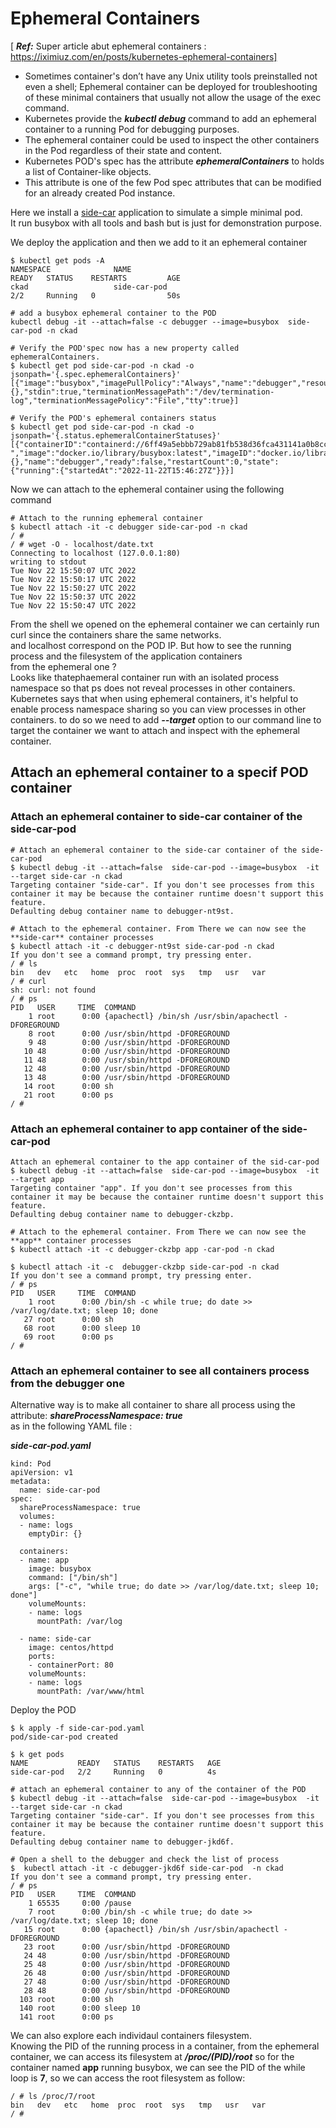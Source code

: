 # Ephemeral Containers

[ ***Ref:*** Super article abut ephemeral containers : https://iximiuz.com/en/posts/kubernetes-ephemeral-containers]

* Sometimes container's don’t have any Unix utility tools preinstalled not even a shell; Ephemeral container can be deployed for troubleshooting of these minimal  containers that usually not allow the usage of the exec command.  
* Kubernetes provide the ***kubectl debug*** command to add an ephemeral container to a running Pod for debugging purposes.  
* The ephemeral container could be used to inspect the other containers in the Pod regardless of their state and content.
* Kubernetes POD's spec has the attribute ***ephemeralContainers*** to holds a list of Container-like objects.
* This attribute is one of the few Pod spec attributes that can be modified for an already created Pod instance.


Here we install a [side-car](../001-side-car/README.md) application to simulate a simple minimal pod.  
It run busybox with all tools and bash but is just for demonstration purpose.

We deploy the application and then we add to it an ephemeral container
```
$ kubectl get pods -A
NAMESPACE              NAME                                         READY   STATUS    RESTARTS         AGE
ckad                   side-car-pod                                 2/2     Running   0                50s

# add a busybox ephemeral container to the POD
kubectl debug -it --attach=false -c debugger --image=busybox  side-car-pod -n ckad

# Verify the POD'spec now has a new property called ephemeralContainers.
$ kubectl get pod side-car-pod -n ckad -o jsonpath='{.spec.ephemeralContainers}'
[{"image":"busybox","imagePullPolicy":"Always","name":"debugger","resources":{},"stdin":true,"terminationMessagePath":"/dev/termination-log","terminationMessagePolicy":"File","tty":true}]

# Verify the POD's ephemeral containers status
$ kubectl get pod side-car-pod -n ckad -o jsonpath='{.status.ephemeralContainerStatuses}'
[{"containerID":"containerd://6ff49a5ebbb729ab81fb538d36fca431141a0b8cc987a75d5db89bc3d492688a
","image":"docker.io/library/busybox:latest","imageID":"docker.io/library/busybox@sha256:fcd85228d7a25feb59f101ac3a955d27c80df4ad824d65f5757a954831450185","lastState":{},"name":"debugger","ready":false,"restartCount":0,"state":{"running":{"startedAt":"2022-11-22T15:46:27Z"}}}]

```
Now we can attach to the ephemeral container using the following command
```
# Attach to the running ephemeral container
$ kubectl attach -it -c debugger side-car-pod -n ckad
/ #
/ # wget -O - localhost/date.txt
Connecting to localhost (127.0.0.1:80)
writing to stdout
Tue Nov 22 15:50:07 UTC 2022
Tue Nov 22 15:50:17 UTC 2022
Tue Nov 22 15:50:27 UTC 2022
Tue Nov 22 15:50:37 UTC 2022
Tue Nov 22 15:50:47 UTC 2022

```
From the shell we opened on the ephemeral container we can certainly run curl since the containers share the same networks.  
and localhost correspond on the POD IP. But how to see the running process and the filesystem of the application containers  
from the ephemeral one ?  
Looks like thatephaemeral container run with an isolated process namespace so that ps does not reveal processes in other containers.  
Kubernetes says that when using ephemeral containers, it's helpful to enable process namespace sharing so you can view processes in other containers.
to do so we need to add ***--target*** option to our command line to target the container we want to attach and inspect with the ephemeral container.
## Attach an ephemeral container to a specif POD container

### Attach an ephemeral container to side-car container of the side-car-pod

```
# Attach an ephemeral container to the side-car container of the side-car-pod
$ kubectl debug -it --attach=false  side-car-pod --image=busybox  -it --target side-car -n ckad
Targeting container "side-car". If you don't see processes from this container it may be because the container runtime doesn't support this feature.
Defaulting debug container name to debugger-nt9st.

# Attach to the ephemeral container. From There we can now see the **side-car** container processes
$ kubectl attach -it -c debugger-nt9st side-car-pod -n ckad
If you don't see a command prompt, try pressing enter.
/ # ls
bin   dev   etc   home  proc  root  sys   tmp   usr   var
/ # curl
sh: curl: not found
/ # ps
PID   USER     TIME  COMMAND
    1 root      0:00 {apachectl} /bin/sh /usr/sbin/apachectl -DFOREGROUND
    8 root      0:00 /usr/sbin/httpd -DFOREGROUND
    9 48        0:00 /usr/sbin/httpd -DFOREGROUND
   10 48        0:00 /usr/sbin/httpd -DFOREGROUND
   11 48        0:00 /usr/sbin/httpd -DFOREGROUND
   12 48        0:00 /usr/sbin/httpd -DFOREGROUND
   13 48        0:00 /usr/sbin/httpd -DFOREGROUND
   14 root      0:00 sh
   21 root      0:00 ps
/ #
```

### Attach an ephemeral container to app container of the side-car-pod

```
Attach an ephemeral container to the app container of the sid-car-pod
$ kubectl debug -it --attach=false  side-car-pod --image=busybox  -it --target app
Targeting container "app". If you don't see processes from this container it may be because the container runtime doesn't support this feature.
Defaulting debug container name to debugger-ckzbp.

# Attach to the ephemeral container. From There we can now see the **app** container processes
$ kubectl attach -it -c debugger-ckzbp app -car-pod -n ckad

$ kubectl attach -it -c  debugger-ckzbp side-car-pod -n ckad
If you don't see a command prompt, try pressing enter.
/ # ps
PID   USER     TIME  COMMAND
    1 root      0:00 /bin/sh -c while true; do date >> /var/log/date.txt; sleep 10; done
   27 root      0:00 sh
   68 root      0:00 sleep 10
   69 root      0:00 ps
/ #

```

### Attach an ephemeral container to see all containers process from the debugger one

Alternative way is to make all container to share all process using the attribute: ***shareProcessNamespace: true***   
as in the following YAML file :

***side-car-pod.yaml***
```
kind: Pod
apiVersion: v1
metadata:
  name: side-car-pod
spec:
  shareProcessNamespace: true
  volumes:
  - name: logs
    emptyDir: {}

  containers:
  - name: app
    image: busybox
    command: ["/bin/sh"]
    args: ["-c", "while true; do date >> /var/log/date.txt; sleep 10; done"]
    volumeMounts:
    - name: logs
      mountPath: /var/log

  - name: side-car
    image: centos/httpd
    ports:
    - containerPort: 80
    volumeMounts:
    - name: logs
      mountPath: /var/www/html
```

Deploy the POD

```
$ k apply -f side-car-pod.yaml
pod/side-car-pod created

$ k get pods
NAME           READY   STATUS    RESTARTS   AGE
side-car-pod   2/2     Running   0          4s

# attach an ephemeral container to any of the container of the POD
$ kubectl debug -it --attach=false  side-car-pod --image=busybox  -it --target side-car -n ckad
Targeting container "side-car". If you don't see processes from this container it may be because the container runtime doesn't support this feature.
Defaulting debug container name to debugger-jkd6f.

# Open a shell to the debugger and check the list of process
$  kubectl attach -it -c debugger-jkd6f side-car-pod  -n ckad
If you don't see a command prompt, try pressing enter.
/ # ps
PID   USER     TIME  COMMAND
    1 65535     0:00 /pause
    7 root      0:00 /bin/sh -c while true; do date >> /var/log/date.txt; sleep 10; done
   15 root      0:00 {apachectl} /bin/sh /usr/sbin/apachectl -DFOREGROUND
   23 root      0:00 /usr/sbin/httpd -DFOREGROUND
   24 48        0:00 /usr/sbin/httpd -DFOREGROUND
   25 48        0:00 /usr/sbin/httpd -DFOREGROUND
   26 48        0:00 /usr/sbin/httpd -DFOREGROUND
   27 48        0:00 /usr/sbin/httpd -DFOREGROUND
   28 48        0:00 /usr/sbin/httpd -DFOREGROUND
  103 root      0:00 sh
  140 root      0:00 sleep 10
  141 root      0:00 ps
```

We can also explore each individaul containers filesystem.  
Knowing the PID of the running process in a container, from the ephemeral container, we can access its filesystem at ***/proc/(PID)/root***
so for the container named **app** running busybox, we can see the PID of the while loop is **7**, so we can access the root filesystem as follow:
```
/ # ls /proc/7/root
bin   dev   etc   home  proc  root  sys   tmp   usr   var
/ #
```
